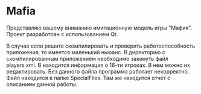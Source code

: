 # Mafia
Представляю вашему вниманию имитационную модель игры "Мафия". Проект разработоан с использованием Qt.

В случае если решите скомпилировать и проверить работоспособность приложения, то имеется маленький ньюанс. В директорию с скомпилированным приложением необходимо закинуть файл players.xml. В находится информация о 16-ти игроках. В нем можно их редактировать. Без данного файла программа работает некорректно. Файл находится в папке SpecialFiles. Там же находится отчет с описанием данной работы.
